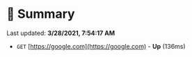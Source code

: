 # 📖 Summary
Last updated: **3/28/2021, 7:54:17 AM**

- `GET` [https://google.com](https://google.com) - **Up** (136ms)
